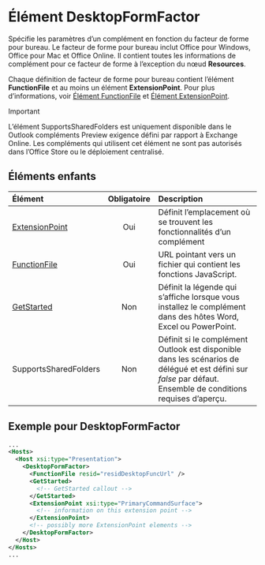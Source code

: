 # <a name="desktopformfactor-element"></a>Élément DesktopFormFactor

Spécifie les paramètres d’un complément en fonction du facteur de forme pour bureau. Le facteur de forme pour bureau inclut Office pour Windows, Office pour Mac et Office Online. Il contient toutes les informations de complément pour ce facteur de forme à l’exception du nœud **Resources**.

Chaque définition de facteur de forme pour bureau contient l’élément **FunctionFile** et au moins un élément **ExtensionPoint**. Pour plus d’informations, voir [Élément FunctionFile](functionfile.md) et [Élément ExtensionPoint](extensionpoint.md).

> [!IMPORTANT]
> L’élément SupportsSharedFolders est uniquement disponible dans le Outlook compléments Preview exigence défini par rapport à Exchange Online.
> Les compléments qui utilisent cet élément ne sont pas autorisés dans l’Office Store ou le déploiement centralisé.

## <a name="child-elements"></a>Éléments enfants

| Élément                               | Obligatoire | Description  |
|:--------------------------------------|:--------:|:-------------|
| [ExtensionPoint](extensionpoint.md)   | Oui      | Définit l’emplacement où se trouvent les fonctionnalités d’un complément |
| [FunctionFile](functionfile.md)       | Oui      | URL pointant vers un fichier qui contient les fonctions JavaScript.|
| [GetStarted](getstarted.md)           | Non       | Définit la légende qui s’affiche lorsque vous installez le complément dans des hôtes Word, Excel ou PowerPoint. |
| SupportsSharedFolders                 | Non       | Définit si le complément Outlook est disponible dans les scénarios de délégué et est défini sur *false* par défaut. Ensemble de conditions requises d’aperçu.|

## <a name="desktopformfactor-example"></a>Exemple pour DesktopFormFactor

```xml
...
<Hosts>
  <Host xsi:type="Presentation">
    <DesktopFormFactor>
      <FunctionFile resid="residDesktopFuncUrl" />
      <GetStarted>
        <!-- GetStarted callout -->
      </GetStarted>
      <ExtensionPoint xsi:type="PrimaryCommandSurface">
        <!-- information on this extension point -->
      </ExtensionPoint>
      <!-- possibly more ExtensionPoint elements -->
    </DesktopFormFactor>
  </Host>
</Hosts>
...
```
